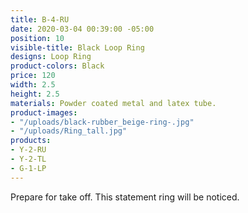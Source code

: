 ```yaml
---
title: B-4-RU
date: 2020-03-04 00:39:00 -05:00
position: 10
visible-title: Black Loop Ring
designs: Loop Ring
product-colors: Black
price: 120
width: 2.5
height: 2.5
materials: Powder coated metal and latex tube.
product-images:
- "/uploads/black-rubber_beige-ring-.jpg"
- "/uploads/Ring_tall.jpg"
products:
- Y-2-RU
- Y-2-TL
- G-1-LP
---
```


Prepare for take off. This statement ring will be noticed.